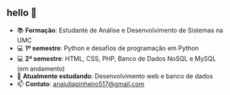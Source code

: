 ## hello 👋

<!--
**AnaJuliaPin1h/AnaJuliaPin1h** is a ✨ _special_ ✨ repository because its `README.md` (this file) appears on your GitHub profile.
-->

- 📚 **Formação**: Estudante de Análise e Desenvolvimento de Sistemas na UMC  
- 💻 **1º semestre**: Python e desafios de programação em Python  
- 💻 **2º semestre**: HTML, CSS, PHP, Banco de Dados NoSQL e MySQL (em andamento)  
- 🌱 **Atualmente estudando**: Desenvolvimento web e banco de dados  
- 📫 **Contato**: anajuliapinheiro517@gmail.com 
